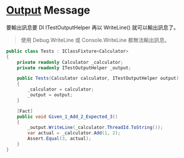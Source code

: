 # [Output](https://xunit.net/docs/capturing-output) Message

要輸出訊息要 DI ITestOutputHelper 再以 WriteLine() 就可以輸出訊息了。

> 使用 Debug.WriteLine 或 Console.WriteLine 都無法輸出訊息。

```csharp
public class Tests : IClassFixture<Calculator>
{
    private readonly Calculator _calculator;
    private readonly ITestOutputHelper _output;

    public Tests(Calculator calculator, ITestOutputHelper output)
    {
        _calculator = calculator;
        _output = output;
    }

    [Fact]
    public void Given_1_Add_2_Expected_3()
    {
        _output.WriteLine(_calculator.ThreadId.ToString());
        var actual = _calculator.Add(1, 2);
        Assert.Equal(3, actual);
    }
}
```